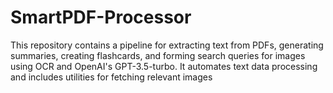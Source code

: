 # SmartPDF-Processor
This repository contains a pipeline for extracting text from PDFs, generating summaries, creating flashcards, and forming search queries for images using OCR and OpenAI's GPT-3.5-turbo. It automates text data processing and includes utilities for fetching relevant images
